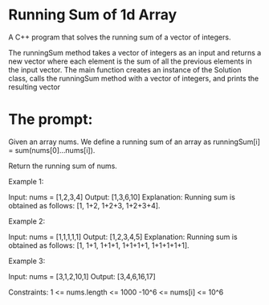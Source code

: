 # Running Sum of 1d Array

A C++ program that solves the running sum of a vector of integers.

The runningSum method takes a vector of integers as an input and returns a new vector where each element is the sum of all the previous elements in the input vector. The main function creates an instance of the Solution class, calls the runningSum method with a vector of integers, and prints the resulting vector

# The prompt:

Given an array nums. We define a running sum of an array as runningSum[i] = sum(nums[0]…nums[i]).

Return the running sum of nums.

 
Example 1:

Input: nums = [1,2,3,4]
Output: [1,3,6,10]
Explanation: Running sum is obtained as follows: [1, 1+2, 1+2+3, 1+2+3+4].

Example 2:

Input: nums = [1,1,1,1,1]
Output: [1,2,3,4,5]
Explanation: Running sum is obtained as follows: [1, 1+1, 1+1+1, 1+1+1+1, 1+1+1+1+1].

Example 3:

Input: nums = [3,1,2,10,1]
Output: [3,4,6,16,17]
 
Constraints:
1 <= nums.length <= 1000
-10^6 <= nums[i] <= 10^6

